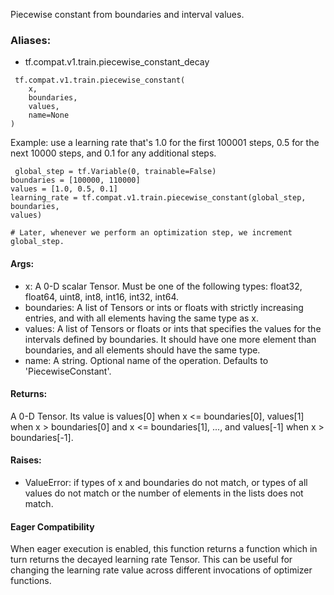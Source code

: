 Piecewise constant from boundaries and interval values.
### Aliases:
- tf.compat.v1.train.piecewise_constant_decay

```
 tf.compat.v1.train.piecewise_constant(
    x,
    boundaries,
    values,
    name=None
)
```
Example: use a learning rate that's 1.0 for the first 100001 steps, 0.5 for the next 10000 steps, and 0.1 for any additional steps.

```
 global_step = tf.Variable(0, trainable=False)
boundaries = [100000, 110000]
values = [1.0, 0.5, 0.1]
learning_rate = tf.compat.v1.train.piecewise_constant(global_step, boundaries,
values)

# Later, whenever we perform an optimization step, we increment global_step.
```
#### Args:
- x: A 0-D scalar Tensor. Must be one of the following types: float32, float64, uint8, int8, int16, int32, int64.
- boundaries: A list of Tensors or ints or floats with strictly increasing entries, and with all elements having the same type as x.
- values: A list of Tensors or floats or ints that specifies the values for the intervals defined by boundaries. It should have one more element than boundaries, and all elements should have the same type.
- name: A string. Optional name of the operation. Defaults to 'PiecewiseConstant'.
#### Returns:
A 0-D Tensor. Its value is values[0] when x <= boundaries[0], values[1] when x > boundaries[0] and x <= boundaries[1], ..., and values[-1] when x > boundaries[-1].
#### Raises:
- ValueError: if types of x and boundaries do not match, or types of all values do not match or the number of elements in the lists does not match.
#### Eager Compatibility
When eager execution is enabled, this function returns a function which in turn returns the decayed learning rate Tensor. This can be useful for changing the learning rate value across different invocations of optimizer functions.
